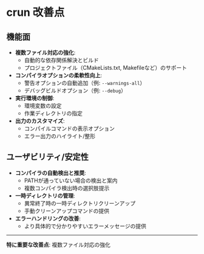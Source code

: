 # crun 改善点

## 機能面

- **複数ファイル対応の強化**:
  - 自動的な依存関係解決とビルド
  - プロジェクトファイル（CMakeLists.txt, Makefileなど）のサポート
- **コンパイラオプションの柔軟性向上**:
  - 警告オプションの自動追加（例: `--warnings-all`）
  - デバッグビルドオプション（例: `--debug`）
- **実行環境の制御**:
  - 環境変数の設定
  - 作業ディレクトリの指定
- **出力のカスタマイズ**:
  - コンパイルコマンドの表示オプション
  - エラー出力のハイライト/整形

## ユーザビリティ/安定性

- **コンパイラの自動検出と推奨**:
  - PATHが通っていない場合の検出と案内
  - 複数コンパイラ検出時の選択肢提示
- **一時ディレクトリの管理**:
  - 異常終了時の一時ディレクトリクリーンアップ
  - 手動クリーンアップコマンドの提供
- **エラーハンドリングの改善**:
  - より具体的で分かりやすいエラーメッセージの提供

---

**特に重要な改善点**: 複数ファイル対応の強化

